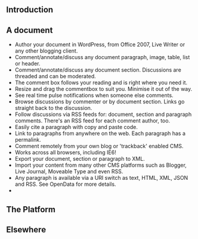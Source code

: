 ## Introduction ##

## A document ##

  * Author your document in WordPress, from Office 2007, Live Writer or any other blogging client.
  * Comment/annotate/discuss any document paragraph, image, table, list or header.
  * Comment/annotate/discuss any document section. Discussions are threaded and can be moderated.
  * The comment box follows your reading and is right where you need it.
  * Resize and drag the commentbox to suit you. Minimise it out of the way.
  * See real time pulse notifications when someone else comments.
  * Browse discussions by commenter or by document section. Links go straight back to the discussion.
  * Follow discussions via RSS feeds for: document, section and paragraph comments. There's an RSS feed for each comment author, too.
  * Easily cite a paragraph with copy and paste code.
  * Link to paragraphs from anywhere on the web. Each paragraph has a permalink.
  * Comment remotely from your own blog or 'trackback' enabled CMS.
  * Works across all browsers, including IE6!
  * Export your document, section or paragraph to XML.
  * Import your content from many other CMS platforms such as Blogger, Live Journal, Moveable Type and even RSS.
  * Any paragraph is available via a URI switch as text, HTML, XML, JSON and RSS. See OpenData for more details.
  * 

## The Platform ##

## Elsewhere ##